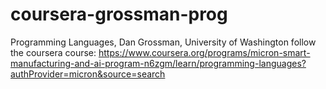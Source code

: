 # coursera-grossman-prog
Programming Languages, Dan Grossman, University of Washington
follow the coursera course: https://www.coursera.org/programs/micron-smart-manufacturing-and-ai-program-n6zgm/learn/programming-languages?authProvider=micron&source=search
